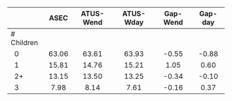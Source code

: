 
|                      |         ASEC |    ATUS-Wend |    ATUS-Wday |     Gap-Wend |      Gap-day |
| -------------------- | :----------: | :----------: | :----------: | :----------: | :----------: |
| # Children           |              |              |              |              |              |
| &nbsp;&nbsp;0        |        63.06 |        63.61 |        63.93 |        -0.55 |        -0.88 |
| &nbsp;&nbsp;1        |        15.81 |        14.76 |        15.21 |         1.05 |         0.60 |
| &nbsp;&nbsp;2+       |        13.15 |        13.50 |        13.25 |        -0.34 |        -0.10 |
| &nbsp;&nbsp;3        |         7.98 |         8.14 |         7.61 |        -0.16 |         0.37 |

